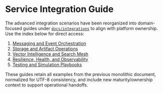# Service Integration Guide

The advanced integration scenarios have been reorganized into domain-focused guides under [`docs/integrations`](../integrations/)
to align with platform ownership. Use the index below for direct access:

1. [Messaging and Event Orchestration](../integrations/messaging-and-events.md)
2. [Storage and Artifact Operations](../integrations/storage-and-artifacts.md)
3. [Vector Intelligence and Search Mesh](../integrations/vector-and-search.md)
4. [Resilience, Health, and Observability](../integrations/resilience-and-observability.md)
5. [Testing and Simulation Playbooks](../integrations/testing-and-simulation.md)

These guides retain all examples from the previous monolithic document, normalized for UTF-8 consistency, and include new
maturity/ownership context to support operational handoffs.
